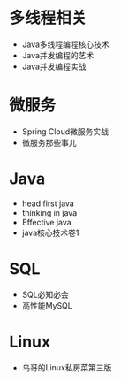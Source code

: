 # 多线程相关
- Java多线程编程核心技术
- Java并发编程的艺术
- Java并发编程实战
# 微服务
- Spring Cloud微服务实战
- 微服务那些事儿 
# Java
- head first java
- thinking in java
- Effective java
- java核心技术卷1
# SQL
- SQL必知必会
- 高性能MySQL
# Linux
- 鸟哥的Linux私房菜第三版


































